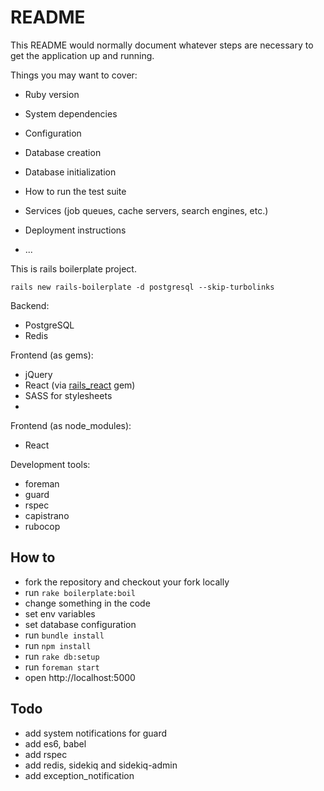 # README

This README would normally document whatever steps are necessary to get the
application up and running.

Things you may want to cover:

* Ruby version

* System dependencies

* Configuration

* Database creation

* Database initialization

* How to run the test suite

* Services (job queues, cache servers, search engines, etc.)

* Deployment instructions

* ...


This is rails boilerplate project.


`rails new rails-boilerplate -d postgresql --skip-turbolinks`


Backend:

- PostgreSQL
- Redis
 
Frontend (as gems):

- jQuery
- React (via [rails_react](https://github.com/reactjs/react-rails) gem)
- SASS for stylesheets
- 

Frontend (as node_modules):

- React

Development tools:

- foreman
- guard
- rspec
- capistrano
- rubocop


 
## How to

- fork the repository and checkout your fork locally
- run `rake boilerplate:boil`
- change something in the code
- set env variables
- set database configuration
- run `bundle install`
- run `npm install`
- run `rake db:setup`
- run `foreman start`
- open http://localhost:5000

## Todo

- add system notifications for guard
- add es6, babel
- add rspec
- add redis, sidekiq and sidekiq-admin
- add exception_notification

